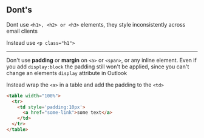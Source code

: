## Dont's

Dont use `<h1>, <h2> or <h3>` elements, they style inconsistently across email clients

Instead use `<p class="h1">`

---

Don't use **padding** or **margin** on `<a>` or `<span>`, or any inline element. Even if you add `display:block` the padding still won't be applied, since you can't change an elements `display` attribute in Outlook

Instead wrap the `<a>` in a table and add the padding to the `<td>`

```html
<table width="100%">
  <tr>
    <td style='padding:10px'>
      <a href="some-link">some text</a>
    </td>
  </tr>
</table>
```
